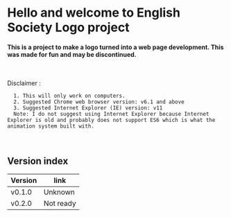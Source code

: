 # Hello and welcome to English Society Logo project

#### This is a project to make a logo turned into a web page development. This was made for fun and may be discontinued.

<br>

Disclaimer : 

      1. This will only work on computers.
      2. Suggested Chrome web browser version: v6.1 and above
      3. Suggested Internet Explorer (IE) version: v11
      Note: I do not suggest using Internet Explorer because Internet Explorer is old and probably does not support ES6 which is what the animation system built with.

<br>

## Version index

| Version | link
|-|-
|v0.1.0 | Unknown
|v0.2.0 | Not ready